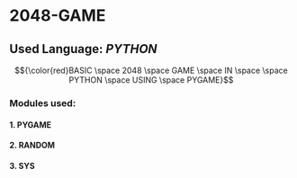 # 2048-GAME
## Used Language: _PYTHON_
$${\color{red}BASIC \space 2048 \space GAME \space IN \space \space PYTHON \space USING \space PYGAME}$$

### Modules used:
#### 1. PYGAME
#### 2. RANDOM
#### 3. SYS
